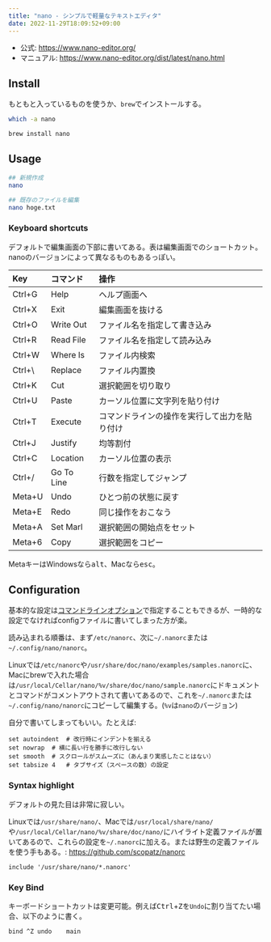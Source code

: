 ```yaml
---
title: "nano - シンプルで軽量なテキストエディタ"
date: 2022-11-29T18:09:52+09:00
---
```


- 公式: https://www.nano-editor.org/
- マニュアル: https://www.nano-editor.org/dist/latest/nano.html

## Install
もともと入っているものを使うか、`brew`でインストールする。
```sh
which -a nano
```
```sh
brew install nano
```

## Usage
```sh
## 新規作成
nano

## 既存のファイルを編集
nano hoge.txt
```

### Keyboard shortcuts
デフォルトで編集画面の下部に書いてある。表は編集画面でのショートカット。nanoのバージョンによって異なるものもあるっぽい。

|Key|コマンド|操作|
|:---|:---|:---|
|Ctrl+G|Help|ヘルプ画面へ|
|Ctrl+X|Exit|編集画面を抜ける|
|Ctrl+O|Write Out|ファイル名を指定して書き込み|
|Ctrl+R|Read File|ファイル名を指定して読み込み|
|Ctrl+W|Where Is|ファイル内検索|
|Ctrl+\ |Replace|ファイル内置換|
|Ctrl+K|Cut|選択範囲を切り取り|
|Ctrl+U|Paste|カーソル位置に文字列を貼り付け|
|Ctrl+T|Execute|コマンドラインの操作を実行して出力を貼り付け|
|Ctrl+J|Justify|均等割付|
|Ctrl+C|Location|カーソル位置の表示|
|Ctrl+/|Go To Line|行数を指定してジャンプ|
|Meta+U|Undo|ひとつ前の状態に戻す|
|Meta+E|Redo|同じ操作をおこなう|
|Meta+A|Set Marl|選択範囲の開始点をセット|
|Meta+6|Copy|選択範囲をコピー|

MetaキーはWindowsなら<kbd>alt</kbd>、Macなら<kbd>esc</kbd>。

## Configuration
基本的な設定は[コマンドラインオプション][cmd]で指定することもできるが、一時的な設定でなければconfigファイルに書いてしまった方が楽。

読み込まれる順番は、まず`/etc/nanorc`、次に`~/.nanorc`または`~/.config/nano/nanorc`。

Linuxでは`/etc/nanorc`や`/usr/share/doc/nano/examples/samples.nanorc`に、Macにbrewで入れた場合は`/usr/local/Cellar/nano/%v/share/doc/nano/sample.nanorc`にドキュメントとコマンドがコメントアウトされて書いてあるので、これを`~/.nanorc`または`~/.config/nano/nanorc`にコピーして編集する。(`%v`は`nano`のバージョン)

自分で書いてしまってもいい。たとえば:
```
set autoindent	# 改行時にインデントを揃える
set nowrap	# 横に長い行を勝手に改行しない
set smooth	# スクロールがスムーズに（あんまり実感したことはない）
set tabsize 4	# タブサイズ（スペースの数）の設定
```

[cmd]: https://www.nano-editor.org/dist/latest/nano.html#Nanorc-Files:~:text=6%20Command%2Dline%20Options


### Syntax highlight
デフォルトの見た目は非常に寂しい。

Linuxでは`/usr/share/nano/`、Macでは`/usr/local/share/nano/`や`/usr/local/Cellar/nano/%v/share/doc/nano/`にハイライト定義ファイルが置いてあるので、これらの設定を`~/.nanorc`に加える。または野生の定義ファイルを使う手もある。: https://github.com/scopatz/nanorc

```
include '/usr/share/nano/*.nanorc'
```

### Key Bind
キーボードショートカットは変更可能。例えば<kbd>Ctrl</kbd>+<kbd>Z</kbd>を`Undo`に割り当てたい場合、以下のように書く。

```
bind ^Z undo	main
```
